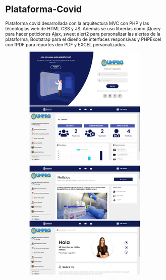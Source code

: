 # Plataforma-Covid
Plataforma covid desarrollada con la arquitectura MVC con PHP y las técnologías web de HTML CSS y JS.
Además se uso librerías como jQuery para hacer peticiones Ajax, sweet alert2 para personalizar las alertas de la plataforma, Bootstrap para el diseño de interfaces responsivas y PHPExcel con fPDF  para reportes den PDF y EXCEL personalizados.
<p align="center">
  <img src="./Capturas de Pantalla/login.png" width="350" title="Login de la plataforma">
  <img src="./Capturas de Pantalla/tableroAdmin.png" width="350" alt="Tablero de administración">
</p>
<p align="center">
  <img src="./Capturas de Pantalla/noticias.png" width="350" title="Login de la plataforma">
  <img src="./Capturas de Pantalla/profileEspecialista.png" width="350" alt="Tablero de administración">
</p>
